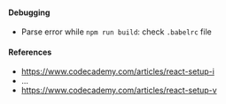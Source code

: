 #### Debugging
* Parse error while ```npm run build```: check ```.babelrc``` file

#### References
* https://www.codecademy.com/articles/react-setup-i
* ...
* https://www.codecademy.com/articles/react-setup-v

